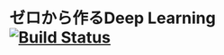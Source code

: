 # ゼロから作るDeep Learning [![Build Status](https://travis-ci.com/KotaShimomura/deep-learning.svg?branch=main)](https://travis-ci.com/KotaShimomura/deep-learning)

